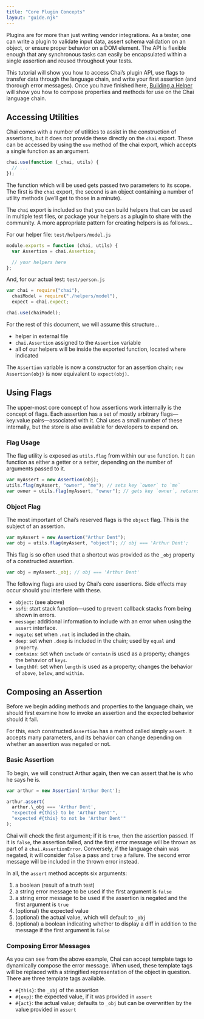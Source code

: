 ```yaml
---
title: "Core Plugin Concepts"
layout: "guide.njk"
---
```


Plugins are for more than just writing vendor integrations. As a tester, one can write a plugin to validate input data, assert schema validation on an object, or ensure proper behavior on a DOM element. The API is flexible enough that any synchronous tasks can easily be encapsulated within a single assertion and reused throughout your tests.

This tutorial will show you how to access Chai’s plugin API, use flags to transfer data through the language chain, and write your first assertion (and thorough error messages). Once you have finished here, [Building a Helper](/guide/helpers/) will show you how to compose properties and methods for use on the Chai language chain.

## Accessing Utilities

Chai comes with a number of utilities to assist in the construction of assertions, but it does not provide these directly on the `chai` export. These can be accessed by using the `use` method of the chai export, which accepts a single function as an argument.

```js
chai.use(function (_chai, utils) {
  // ...
});
```

The function which will be used gets passed two parameters to its scope. The first is the `chai` export, the second is an object containing a number of utility methods (we’ll get to those in a minute).

The `chai` export is included so that you can build helpers that can be used in multiple test files, or package your helpers as a plugin to share with the community. A more appropriate pattern for creating helpers is as follows…

For our helper file: `test/helpers/model.js`

```js
module.exports = function (chai, utils) {
  var Assertion = chai.Assertion;

  // your helpers here
};
```

And, for our actual test: `test/person.js`

```js
var chai = require("chai"),
  chaiModel = require("./helpers/model"),
  expect = chai.expect;

chai.use(chaiModel);
```

For the rest of this document, we will assume this structure…

- helper in external file
- `chai.Assertion` assigned to the `Assertion` variable
- all of our helpers will be inside the exported function, located where indicated

The `Assertion` variable is now a constructor for an assertion chain; `new Assertion(obj)` is now equivalent to `expect(obj)`.

## Using Flags

The upper-most core concept of how assertions work internally is the concept of flags. Each assertion has a set of mostly arbitrary flags—key:value pairs—associated with it. Chai uses a small number of these internally, but the store is also available for developers to expand on.

### Flag Usage

The flag utility is exposed as `utils.flag` from within our `use` function. It can function as either a getter or a setter, depending on the number of arguments passed to it.

```js
var myAssert = new Assertion(obj);
utils.flag(myAssert, "owner", "me"); // sets key `owner` to `me`
var owner = utils.flag(myAssert, "owner"); // gets key `owner`, returns value
```

### Object Flag

The most important of Chai’s reserved flags is the `object` flag. This is the subject of an assertion.

```js
var myAssert = new Assertion("Arthur Dent");
var obj = utils.flag(myAssert, "object"); // obj === 'Arthur Dent';
```

This flag is so often used that a shortcut was provided as the `_obj` property of a constructed assertion.

```js
var obj = myAssert._obj; // obj === 'Arthur Dent'
```

The following flags are used by Chai’s core assertions. Side effects may occur should you interfere with these.

- `object`: (see above)
- `ssfi`: start stack function—used to prevent callback stacks from being shown in errors.
- `message`: additional information to include with an error when using the `assert` interface.
- `negate`: set when `.not` is included in the chain.
- `deep`: set when `.deep` is included in the chain; used by `equal` and `property`.
- `contains`: set when `include` or `contain` is used as a property; changes the behavior of `keys`.
- `lengthOf`: set when `length` is used as a property; changes the behavior of `above`, `below`, and `within`.

## Composing an Assertion

Before we begin adding methods and properties to the language chain, we should first examine how to invoke an assertion and the expected behavior should it fail.

For this, each constructed `Assertion` has a method called simply `assert`. It accepts many parameters, and its behavior can change depending on whether an assertion was negated or not.

### Basic Assertion

To begin, we will construct Arthur again, then we can assert that he is who he says he is.

```js
var arthur = new Assertion('Arthur Dent');

arthur.assert(
  arthur.\_obj === 'Arthur Dent',
  "expected #{this} to be 'Arthur Dent'",
  "expected #{this} to not be 'Arthur Dent'"
);
```

Chai will check the first argument; if it is `true`, then the assertion passed. If it is `false`, the assertion failed, and the first error message will be thrown as part of a `chai.AssertionError`. Conversely, if the language chain was negated, it will consider `false` a pass and `true` a failure. The second error message will be included in the thrown error instead.

In all, the `assert` method accepts six arguments:

1. a boolean (result of a truth test)
2. a string error message to be used if the first argument is `false`
3. a string error message to be used if the assertion is negated and the first argument is `true`
4. (optional) the expected value
5. (optional) the actual value, which will default to `_obj`
6. (optional) a boolean indicating whether to display a diff in addition to the message if the first argument is `false`

### Composing Error Messages

As you can see from the above example, Chai can accept template tags to dynamically compose the error message. When used, these template tags will be replaced with a stringified representation of the object in question. There are three template tags available.

- `#{this}`: the `_obj` of the assertion
- `#{exp}`: the expected value, if it was provided in `assert`
- `#{act}`: the actual value; defaults to `_obj` but can be overwritten by the value provided in `assert`

